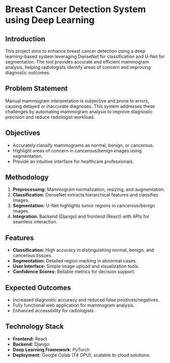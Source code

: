# Breast Cancer Detection System using Deep Learning

## Introduction

This project aims to enhance breast cancer detection using a deep learning-based system leveraging DenseNet for classification and U-Net for segmentation. The tool provides accurate and efficient mammogram analysis, helping radiologists identify areas of concern and improving diagnostic outcomes.

## Problem Statement

Manual mammogram interpretation is subjective and prone to errors, causing delayed or inaccurate diagnoses. This system addresses these challenges by automating mammogram analysis to improve diagnostic precision and reduce radiologist workload.

## Objectives

- Accurately classify mammograms as normal, benign, or cancerous.
- Highlight areas of concern in cancerous/benign images using segmentation.
- Provide an intuitive interface for healthcare professionals.

## Methodology

1. **Preprocessing:** Mammogram normalization, resizing, and augmentation.
2. **Classification:** DenseNet extracts hierarchical features and classifies images.
3. **Segmentation:** U-Net highlights tumor regions in cancerous/benign images.
4. **Integration:** Backend (Django) and frontend (React) with APIs for seamless interaction.

## Features

- **Classification:** High accuracy in distinguishing normal, benign, and cancerous tissues.
- **Segmentation:** Detailed region marking in abnormal cases.
- **User Interface:** Simple image upload and visualization tools.
- **Confidence Scores:** Reliable metrics for decision support.

## Expected Outcomes

- Increased diagnostic accuracy and reduced false positives/negatives.
- Fully functional web application for mammogram analysis.
- Enhanced accessibility for radiologists.

## Technology Stack

- **Frontend:** React
- **Backend:** Django
- **Deep Learning Framework:** PyTorch
- **Deployment:** Google Colab (T4 GPU), scalable to cloud solutions.
